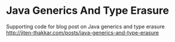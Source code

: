 # Java Generics And Type Erasure

Supporting code for blog post on Java generics and type erasure http://jiten-thakkar.com/posts/java-generics-and-type-erasure
